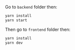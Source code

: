 Go to `backend` folder then:

```bash
yarn install
yarn start
```

Then go to `frontend` folder then:

```bash
yarn install
yarn dev
```
